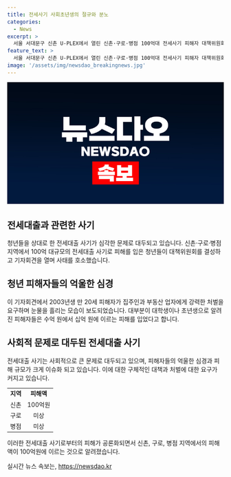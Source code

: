 ```yaml
---
title: 전세사기 사회초년생의 절규와 분노
categories:
  - News
excerpt: >
  서울 서대문구 신촌 U-PLEX에서 열린 신촌·구로·병점 100억대 전세사기 피해자 대책위원회 출범 기자회견에서, 청년 전세사기 피해자들이 눈물로 호소했다. 특히, 구로구에 거주 중인 20세 피해자는 1억 2천만 원의 피해를 호소하며 집주인과 부동산에 대한 강력한 처벌을 요구했다. 시민단체 민달팽이유니온에 따르면, 대부분의 피해자는 대학생이며 피해액은 100억 원을 상회한다고 전했다. 부당한 전세사기로 인한 피해자들의 목소리가 크게 부각되고 있다.
feature_text: >
  서울 서대문구 신촌 U-PLEX에서 열린 신촌·구로·병점 100억대 전세사기 피해자 대책위원회 출범 기자회견에서, 청년 전세사기 피해자들이 눈물로 호소했다. 특히, 구로구에 거주 중인 20세 피해자는 1억 2천만 원의 피해를 호소하며 집주인과 부동산에 대한 강력한 처벌을 요구했다. 시민단체 민달팽이유니온에 따르면, 대부분의 피해자는 대학생이며 피해액은 100억 원을 상회한다고 전했다. 부당한 전세사기로 인한 피해자들의 목소리가 크게 부각되고 있다.
image: '/assets/img/newsdao_breakingnews.jpg'
---
```


<p><img src="/assets/img/newsdao_breakingnews.jpg" alt="koreaapp 속보" /></p>

<h2 data-ke-size="size26">전세대출과 관련한 사기</h2>

<p data-ke-size="size16">청년들을 상대로 한 전세대출 사기가 심각한 문제로 대두되고 있습니다. 신촌·구로·병점 지역에서 100억 대규모의 전세대출 사기로 피해를 입은 청년들이 대책위원회를 결성하고 기자회견을 열며 사태를 호소했습니다.</p>

<h2 data-ke-size="size26">청년 피해자들의 억울한 심경</h2>

<p data-ke-size="size16">이 기자회견에서 2003년생 만 20세 피해자가 집주인과 부동산 업자에게 강력한 처벌을 요구하며 눈물을 흘리는 모습이 보도되었습니다. 대부분이 대학생이나 초년생으로 알려진 피해자들은 수억 원에서 십억 원에 이르는 피해를 입었다고 합니다.</p>

<h2 data-ke-size="size26">사회적 문제로 대두된 전세대출 사기</h2>

<p data-ke-size="size16">전세대출 사기는 사회적으로 큰 문제로 대두되고 있으며, 피해자들의 억울한 심경과 피해 규모가 크게 이슈화 되고 있습니다. 이에 대한 구체적인 대책과 처벌에 대한 요구가 커지고 있습니다.</p>

<table>
    <tbody>
        <tr>
            <td style="text-align: center; height: 17px;"><b>지역</b></td>
            <td style="text-align: center; height: 17px;"><b>피해액</b></td>
        </tr>
        <tr>
            <td style="text-align: center; height: 17px;">신촌</td>
            <td style="text-align: center; height: 17px;">100억원</td>
        </tr>
        <tr>
            <td style="text-align: center; height: 17px;">구로</td>
            <td style="text-align: center; height: 17px;">미상</td>
        </tr>
        <tr>
            <td style="text-align: center; height: 17px;">병점</td>
            <td style="text-align: center; height: 17px;">미상</td>
        </tr>
    </tbody>
</table>

<p data-ke-size="size16">이러한 전세대출 사기로부터의 피해가 공론화되면서 신촌, 구로, 병점 지역에서의 피해액이 100억원에 이르는 것으로 알려졌습니다.</p>
실시간 뉴스 속보는, <a href="https://newsdao.kr" rel="dofollow">https://newsdao.kr</a>



